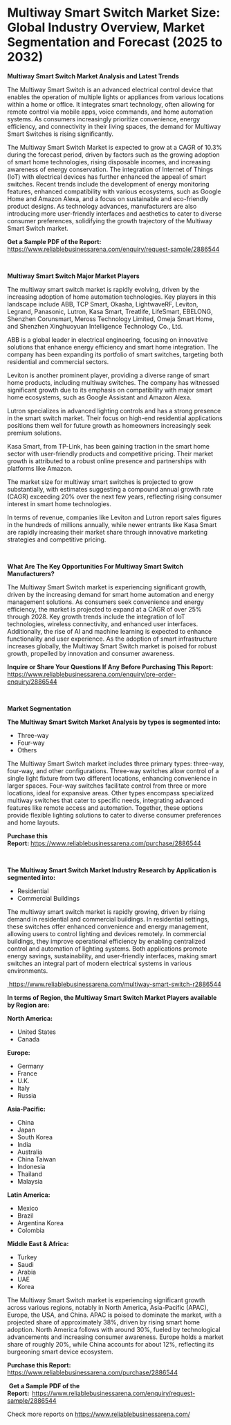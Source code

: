 <p><h1>Multiway Smart Switch Market Size: Global Industry Overview, Market Segmentation and Forecast (2025 to 2032)</h1></p><p><strong>Multiway Smart Switch Market Analysis and Latest Trends</strong></p>
<p><p>The Multiway Smart Switch is an advanced electrical control device that enables the operation of multiple lights or appliances from various locations within a home or office. It integrates smart technology, often allowing for remote control via mobile apps, voice commands, and home automation systems. As consumers increasingly prioritize convenience, energy efficiency, and connectivity in their living spaces, the demand for Multiway Smart Switches is rising significantly.</p><p>The Multiway Smart Switch Market is expected to grow at a CAGR of 10.3% during the forecast period, driven by factors such as the growing adoption of smart home technologies, rising disposable incomes, and increasing awareness of energy conservation. The integration of Internet of Things (IoT) with electrical devices has further enhanced the appeal of smart switches. Recent trends include the development of energy monitoring features, enhanced compatibility with various ecosystems, such as Google Home and Amazon Alexa, and a focus on sustainable and eco-friendly product designs. As technology advances, manufacturers are also introducing more user-friendly interfaces and aesthetics to cater to diverse consumer preferences, solidifying the growth trajectory of the Multiway Smart Switch market.</p></p>
<p><strong>Get a Sample PDF of the Report:&nbsp;</strong> <a href="https://www.reliablebusinessarena.com/enquiry/request-sample/2886544?utm_campaign=3218&utm_medium=2&utm_source=Github&utm_content=ia&utm_term=13032025&utm_id=multiway-smart-switch">https://www.reliablebusinessarena.com/enquiry/request-sample/2886544</a></p>
<p>&nbsp;</p>
<p><strong>Multiway Smart Switch Major Market Players</strong></p>
<p><p>The multiway smart switch market is rapidly evolving, driven by the increasing adoption of home automation technologies. Key players in this landscape include ABB, TCP Smart, Okasha, LightwaveRF, Leviton, Legrand, Panasonic, Lutron, Kasa Smart, Treatlife, LifeSmart, EBELONG, Shenzhen Corunsmart, Meross Technology Limited, Omeja Smart Home, and Shenzhen Xinghuoyuan Intelligence Technology Co., Ltd.</p><p>ABB is a global leader in electrical engineering, focusing on innovative solutions that enhance energy efficiency and smart home integration. The company has been expanding its portfolio of smart switches, targeting both residential and commercial sectors.</p><p>Leviton is another prominent player, providing a diverse range of smart home products, including multiway switches. The company has witnessed significant growth due to its emphasis on compatibility with major smart home ecosystems, such as Google Assistant and Amazon Alexa.</p><p>Lutron specializes in advanced lighting controls and has a strong presence in the smart switch market. Their focus on high-end residential applications positions them well for future growth as homeowners increasingly seek premium solutions.</p><p>Kasa Smart, from TP-Link, has been gaining traction in the smart home sector with user-friendly products and competitive pricing. Their market growth is attributed to a robust online presence and partnerships with platforms like Amazon.</p><p>The market size for multiway smart switches is projected to grow substantially, with estimates suggesting a compound annual growth rate (CAGR) exceeding 20% over the next few years, reflecting rising consumer interest in smart home technologies.</p><p>In terms of revenue, companies like Leviton and Lutron report sales figures in the hundreds of millions annually, while newer entrants like Kasa Smart are rapidly increasing their market share through innovative marketing strategies and competitive pricing.</p></p>
<p>&nbsp;</p>
<p><strong>What Are The Key Opportunities For Multiway Smart Switch Manufacturers?</strong></p>
<p><p>The Multiway Smart Switch market is experiencing significant growth, driven by the increasing demand for smart home automation and energy management solutions. As consumers seek convenience and energy efficiency, the market is projected to expand at a CAGR of over 25% through 2028. Key growth trends include the integration of IoT technologies, wireless connectivity, and enhanced user interfaces. Additionally, the rise of AI and machine learning is expected to enhance functionality and user experience. As the adoption of smart infrastructure increases globally, the Multiway Smart Switch market is poised for robust growth, propelled by innovation and consumer awareness.</p></p>
<p><strong>Inquire or Share Your Questions If Any Before Purchasing This Report:</strong> <a href="https://www.reliablebusinessarena.com/enquiry/pre-order-enquiry/2886544?utm_campaign=3218&utm_medium=2&utm_source=Github&utm_content=ia&utm_term=13032025&utm_id=multiway-smart-switch">https://www.reliablebusinessarena.com/enquiry/pre-order-enquiry/2886544</a></p>
<p>&nbsp;</p>
<p><strong>Market Segmentation</strong></p>
<p><strong>The Multiway Smart Switch Market Analysis by types is segmented into:</strong></p>
<p><ul><li>Three-way</li><li>Four-way</li><li>Others</li></ul></p>
<p><p>The Multiway Smart Switch market includes three primary types: three-way, four-way, and other configurations. Three-way switches allow control of a single light fixture from two different locations, enhancing convenience in larger spaces. Four-way switches facilitate control from three or more locations, ideal for expansive areas. Other types encompass specialized multiway switches that cater to specific needs, integrating advanced features like remote access and automation. Together, these options provide flexible lighting solutions to cater to diverse consumer preferences and home layouts.</p></p>
<p><strong>Purchase this Report:&nbsp;</strong><a href="https://www.reliablebusinessarena.com/purchase/2886544?utm_campaign=3218&utm_medium=2&utm_source=Github&utm_content=ia&utm_term=13032025&utm_id=multiway-smart-switch">https://www.reliablebusinessarena.com/purchase/2886544</a></p>
<p>&nbsp;</p>
<p><strong>The Multiway Smart Switch Market Industry Research by Application is segmented into:</strong></p>
<p><ul><li>Residential</li><li>Commercial Buildings</li></ul></p>
<p><p>The multiway smart switch market is rapidly growing, driven by rising demand in residential and commercial buildings. In residential settings, these switches offer enhanced convenience and energy management, allowing users to control lighting and devices remotely. In commercial buildings, they improve operational efficiency by enabling centralized control and automation of lighting systems. Both applications promote energy savings, sustainability, and user-friendly interfaces, making smart switches an integral part of modern electrical systems in various environments.</p></p>
<p><a href="https://www.reliablebusinessarena.com/multiway-smart-switch-r2886544?utm_campaign=3218&utm_medium=2&utm_source=Github&utm_content=ia&utm_term=13032025&utm_id=multiway-smart-switch">&nbsp;https://www.reliablebusinessarena.com/multiway-smart-switch-r2886544</a></p>
<p><strong>In terms of Region, the Multiway Smart Switch Market Players available by Region are:</strong></p>
<p>
    <p> <strong> North America: </strong>
        <ul>
            <li>United States</li>
            <li>Canada</li>
        </ul>
        </p> 
    <p> <strong> Europe: </strong>
        <ul>
            <li>Germany</li>
            <li>France</li>
            <li>U.K.</li>
            <li>Italy</li>
            <li>Russia</li>
        </ul>
        </p> 
    <p> <strong> Asia-Pacific: </strong>
        <ul>
            <li>China</li>
            <li>Japan</li>
            <li>South Korea</li>
            <li>India</li>
            <li>Australia</li>
            <li>China Taiwan</li>
            <li>Indonesia</li>
            <li>Thailand</li>
            <li>Malaysia</li>
        </ul>
        </p> 
    <p> <strong> Latin America: </strong>
        <ul>
            <li>Mexico</li>
            <li>Brazil</li>
            <li>Argentina Korea</li>
            <li>Colombia</li>
        </ul>
        </p> 
    <p> <strong> Middle East & Africa: </strong>
        <ul>
            <li>Turkey</li>
            <li>Saudi</li>
            <li>Arabia</li>
            <li>UAE</li>
            <li>Korea</li>
        </ul>
    </p>
    </p>
<p><p>The Multiway Smart Switch market is experiencing significant growth across various regions, notably in North America, Asia-Pacific (APAC), Europe, the USA, and China. APAC is poised to dominate the market, with a projected share of approximately 38%, driven by rising smart home adoption. North America follows with around 30%, fueled by technological advancements and increasing consumer awareness. Europe holds a market share of roughly 20%, while China accounts for about 12%, reflecting its burgeoning smart device ecosystem.</p></p>
<p><strong>Purchase this Report: </strong><a href="https://www.reliablebusinessarena.com/purchase/2886544?utm_campaign=3218&utm_medium=2&utm_source=Github&utm_content=ia&utm_term=13032025&utm_id=multiway-smart-switch">https://www.reliablebusinessarena.com/purchase/2886544</a></p>
<p>&nbsp;<strong>Get a Sample PDF of the Report:&nbsp;&nbsp;</strong><a href="https://www.reliablebusinessarena.com/enquiry/request-sample/2886544?utm_campaign=3218&utm_medium=2&utm_source=Github&utm_content=ia&utm_term=13032025&utm_id=multiway-smart-switch">https://www.reliablebusinessarena.com/enquiry/request-sample/2886544</a></p>
<p><strong></strong></p>
<p>Check more reports on <a href="https://www.reliablebusinessarena.com/?utm_campaign=3218&utm_medium=2&utm_source=Github&utm_content=ia&utm_term=13032025&utm_id=multiway-smart-switch">https://www.reliablebusinessarena.com/</a></p>
